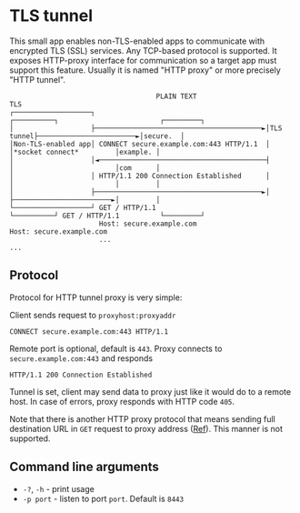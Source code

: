 TLS tunnel
==========

This small app enables non-TLS-enabled apps to communicate with encrypted TLS (SSL) services. Any TCP-based protocol is supported.
It exposes HTTP-proxy interface for communication so a target app must support this feature. Usually it is named "HTTP proxy" or more precisely "HTTP tunnel".

```
                                    PLAIN TEXT                                           TLS
┌───────────────────┐                                          ┌──────────┐                         ┌─────────┐
│                   ├─────────────────────────────────────────►│TLS tunnel├────────────────────────►│secure.  │
│Non-TLS-enabled app│ CONNECT secure.example.com:443 HTTP/1.1  │          │*socket connect*         │example. │
│                   │◄─────────────────────────────────────────┤          │                         │com      │
│                   │ HTTP/1.1 200 Connection Established      │          │                         │         │
│                   ├─────────────────────────────────────────►│          ├────────────────────────►│         │
└───────────────────┘ GET / HTTP/1.1                           └──────────┘ GET / HTTP/1.1          └─────────┘
                      Host: secure.example.com                              Host: secure.example.com
                      ...                                                   ...
```

Protocol
--------

Protocol for HTTP tunnel proxy is very simple:

Client sends request to `proxyhost:proxyaddr`

```
CONNECT secure.example.com:443 HTTP/1.1
```

Remote port is optional, default is `443`.
Proxy connects to `secure.example.com:443` and responds

```
HTTP/1.1 200 Connection Established
```

Tunnel is set, client may send data to proxy just like it would do to a remote host.
In case of errors, proxy responds with HTTP code `405`.

Note that there is another HTTP proxy protocol that means sending full destination URL in `GET` request to proxy address ([Ref](https://en.wikipedia.org/wiki/Proxy_server#Web_proxy_servers)). This manner is not supported.

Command line arguments
----------------------

  * `-?`, `-h` - print usage
  * `-p port` - listen to port `port`. Default is `8443`